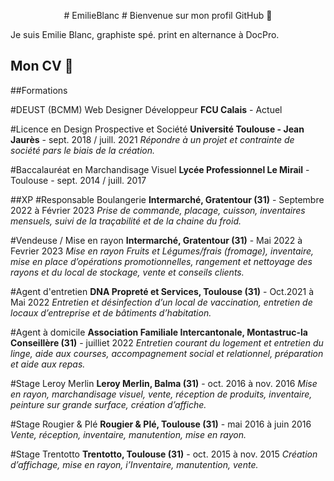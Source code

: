 <p align="center">
# EmilieBlanc
# Bienvenue sur mon profil GitHub 👋

Je suis Emilie Blanc, graphiste spé. print en alternance à DocPro.

## Mon CV 📄

</p>

##Formations

#DEUST (BCMM) Web Designer Développeur
**FCU Calais** - Actuel

#Licence en Design Prospective et Société
**Université Toulouse - Jean Jaurès** - sept. 2018 / juill. 2021
*Répondre à un projet et contrainte de société pars le biais de la création.*

#Baccalauréat en Marchandisage Visuel
**Lycée Professionnel Le Mirail** - Toulouse - sept. 2014 / juill. 2017

##XP
#Responsable Boulangerie
**Intermarché, Gratentour (31)** - Septembre 2022 à Février 2023
*Prise de commande, placage, cuisson, inventaires mensuels, suivi de la traçabilité et de la chaine du froid.*

#Vendeuse / Mise en rayon
**Intermarché, Gratentour (31)** - Mai 2022 à Fevrier 2023
*Mise en rayon Fruits et Légumes/frais (fromage), inventaire, mise en place d’opérations promotionnelles, rangement et nettoyage des rayons et du local de stockage, vente et conseils clients.*

#Agent d'entretien
**DNA Propreté et Services, Toulouse (31)** - Oct.2021 à Mai 2022
*Entretien et désinfection d’un local de vaccination, entretien de locaux d’entreprise et de bâtiments d’habitation.*

#Agent à domicile
**Association Familiale Intercantonale, Montastruc-la Conseillère (31)** - juilliet 2022
*Entretien courant du logement et entretien du linge, aide aux courses, accompagnement social et relationnel, préparation et aide aux repas.*

#Stage Leroy Merlin
**Leroy Merlin, Balma (31)** - oct. 2016 à nov. 2016
*Mise en rayon, marchandisage visuel, vente, réception de produits, inventaire, peinture sur grande surface, création d’affiche.*

#Stage Rougier & Plé
**Rougier & Plé, Toulouse (31)** - mai 2016 à juin 2016
*Vente, réception, inventaire, manutention, mise en rayon.*

#Stage Trentotto
**Trentotto, Toulouse (31)** - oct. 2015 à nov. 2015
*Création d’affichage, mise en rayon, i’Inventaire, manutention, vente.*
